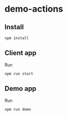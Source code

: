 # demo-actions

## Install

```
npm install
```

## Client app

Run

```
npm run start
```


## Demo app

Run

```
npm run demo
```
